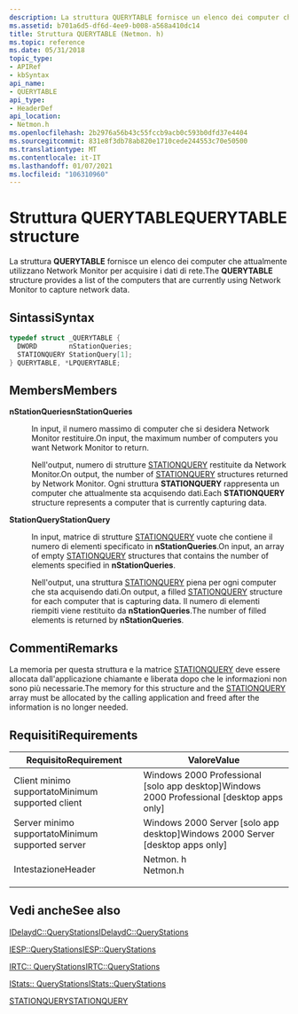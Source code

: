 ```yaml
---
description: La struttura QUERYTABLE fornisce un elenco dei computer che attualmente utilizzano Network Monitor per acquisire i dati di rete.
ms.assetid: b701a6d5-df6d-4ee9-b008-a568a410dc14
title: Struttura QUERYTABLE (Netmon. h)
ms.topic: reference
ms.date: 05/31/2018
topic_type:
- APIRef
- kbSyntax
api_name:
- QUERYTABLE
api_type:
- HeaderDef
api_location:
- Netmon.h
ms.openlocfilehash: 2b2976a56b43c55fccb9acb0c593b0dfd37e4404
ms.sourcegitcommit: 831e8f3db78ab820e1710cede244553c70e50500
ms.translationtype: MT
ms.contentlocale: it-IT
ms.lasthandoff: 01/07/2021
ms.locfileid: "106310960"
---
```

# <a name="querytable-structure"></a><span data-ttu-id="b7f1e-103">Struttura QUERYTABLE</span><span class="sxs-lookup"><span data-stu-id="b7f1e-103">QUERYTABLE structure</span></span>

<span data-ttu-id="b7f1e-104">La struttura **QUERYTABLE** fornisce un elenco dei computer che attualmente utilizzano Network Monitor per acquisire i dati di rete.</span><span class="sxs-lookup"><span data-stu-id="b7f1e-104">The **QUERYTABLE** structure provides a list of the computers that are currently using Network Monitor to capture network data.</span></span>

## <a name="syntax"></a><span data-ttu-id="b7f1e-105">Sintassi</span><span class="sxs-lookup"><span data-stu-id="b7f1e-105">Syntax</span></span>


```C++
typedef struct _QUERYTABLE {
  DWORD        nStationQueries;
  STATIONQUERY StationQuery[1];
} QUERYTABLE, *LPQUERYTABLE;
```



## <a name="members"></a><span data-ttu-id="b7f1e-106">Members</span><span class="sxs-lookup"><span data-stu-id="b7f1e-106">Members</span></span>

<dl> <dt>

<span data-ttu-id="b7f1e-107">**nStationQueries**</span><span class="sxs-lookup"><span data-stu-id="b7f1e-107">**nStationQueries**</span></span>
</dt> <dd>

<span data-ttu-id="b7f1e-108">In input, il numero massimo di computer che si desidera Network Monitor restituire.</span><span class="sxs-lookup"><span data-stu-id="b7f1e-108">On input, the maximum number of computers you want Network Monitor to return.</span></span>

<span data-ttu-id="b7f1e-109">Nell'output, numero di strutture [STATIONQUERY](stationquery.md) restituite da Network Monitor.</span><span class="sxs-lookup"><span data-stu-id="b7f1e-109">On output, the number of [STATIONQUERY](stationquery.md) structures returned by Network Monitor.</span></span> <span data-ttu-id="b7f1e-110">Ogni struttura **STATIONQUERY** rappresenta un computer che attualmente sta acquisendo dati.</span><span class="sxs-lookup"><span data-stu-id="b7f1e-110">Each **STATIONQUERY** structure represents a computer that is currently capturing data.</span></span>

</dd> <dt>

<span data-ttu-id="b7f1e-111">**StationQuery**</span><span class="sxs-lookup"><span data-stu-id="b7f1e-111">**StationQuery**</span></span>
</dt> <dd>

<span data-ttu-id="b7f1e-112">In input, matrice di strutture [STATIONQUERY](stationquery.md) vuote che contiene il numero di elementi specificato in **nStationQueries**.</span><span class="sxs-lookup"><span data-stu-id="b7f1e-112">On input, an array of empty [STATIONQUERY](stationquery.md) structures that contains the number of elements specified in **nStationQueries**.</span></span>

<span data-ttu-id="b7f1e-113">Nell'output, una struttura [STATIONQUERY](stationquery.md) piena per ogni computer che sta acquisendo dati.</span><span class="sxs-lookup"><span data-stu-id="b7f1e-113">On output, a filled [STATIONQUERY](stationquery.md) structure for each computer that is capturing data.</span></span> <span data-ttu-id="b7f1e-114">Il numero di elementi riempiti viene restituito da **nStationQueries**.</span><span class="sxs-lookup"><span data-stu-id="b7f1e-114">The number of filled elements is returned by **nStationQueries**.</span></span>

</dd> </dl>

## <a name="remarks"></a><span data-ttu-id="b7f1e-115">Commenti</span><span class="sxs-lookup"><span data-stu-id="b7f1e-115">Remarks</span></span>

<span data-ttu-id="b7f1e-116">La memoria per questa struttura e la matrice [STATIONQUERY](stationquery.md) deve essere allocata dall'applicazione chiamante e liberata dopo che le informazioni non sono più necessarie.</span><span class="sxs-lookup"><span data-stu-id="b7f1e-116">The memory for this structure and the [STATIONQUERY](stationquery.md) array must be allocated by the calling application and freed after the information is no longer needed.</span></span>

## <a name="requirements"></a><span data-ttu-id="b7f1e-117">Requisiti</span><span class="sxs-lookup"><span data-stu-id="b7f1e-117">Requirements</span></span>



| <span data-ttu-id="b7f1e-118">Requisito</span><span class="sxs-lookup"><span data-stu-id="b7f1e-118">Requirement</span></span> | <span data-ttu-id="b7f1e-119">Valore</span><span class="sxs-lookup"><span data-stu-id="b7f1e-119">Value</span></span> |
|-------------------------------------|-------------------------------------------------------------------------------------|
| <span data-ttu-id="b7f1e-120">Client minimo supportato</span><span class="sxs-lookup"><span data-stu-id="b7f1e-120">Minimum supported client</span></span><br/> | <span data-ttu-id="b7f1e-121">Windows 2000 Professional \[solo app desktop\]</span><span class="sxs-lookup"><span data-stu-id="b7f1e-121">Windows 2000 Professional \[desktop apps only\]</span></span><br/>                          |
| <span data-ttu-id="b7f1e-122">Server minimo supportato</span><span class="sxs-lookup"><span data-stu-id="b7f1e-122">Minimum supported server</span></span><br/> | <span data-ttu-id="b7f1e-123">Windows 2000 Server \[solo app desktop\]</span><span class="sxs-lookup"><span data-stu-id="b7f1e-123">Windows 2000 Server \[desktop apps only\]</span></span><br/>                                |
| <span data-ttu-id="b7f1e-124">Intestazione</span><span class="sxs-lookup"><span data-stu-id="b7f1e-124">Header</span></span><br/>                   | <dl> <span data-ttu-id="b7f1e-125"><dt>Netmon. h</dt></span><span class="sxs-lookup"><span data-stu-id="b7f1e-125"><dt>Netmon.h</dt></span></span> </dl> |



## <a name="see-also"></a><span data-ttu-id="b7f1e-126">Vedi anche</span><span class="sxs-lookup"><span data-stu-id="b7f1e-126">See also</span></span>

<dl> <dt>

[<span data-ttu-id="b7f1e-127">IDelaydC::QueryStations</span><span class="sxs-lookup"><span data-stu-id="b7f1e-127">IDelaydC::QueryStations</span></span>](idelaydc-querystations.md)
</dt> <dt>

[<span data-ttu-id="b7f1e-128">IESP::QueryStations</span><span class="sxs-lookup"><span data-stu-id="b7f1e-128">IESP::QueryStations</span></span>](iesp-querystations.md)
</dt> <dt>

[<span data-ttu-id="b7f1e-129">IRTC:: QueryStations</span><span class="sxs-lookup"><span data-stu-id="b7f1e-129">IRTC::QueryStations</span></span>](irtc-querystations.md)
</dt> <dt>

[<span data-ttu-id="b7f1e-130">IStats:: QueryStations</span><span class="sxs-lookup"><span data-stu-id="b7f1e-130">IStats::QueryStations</span></span>](istats-querystations.md)
</dt> <dt>

[<span data-ttu-id="b7f1e-131">STATIONQUERY</span><span class="sxs-lookup"><span data-stu-id="b7f1e-131">STATIONQUERY</span></span>](stationquery.md)
</dt> </dl>

 

 




